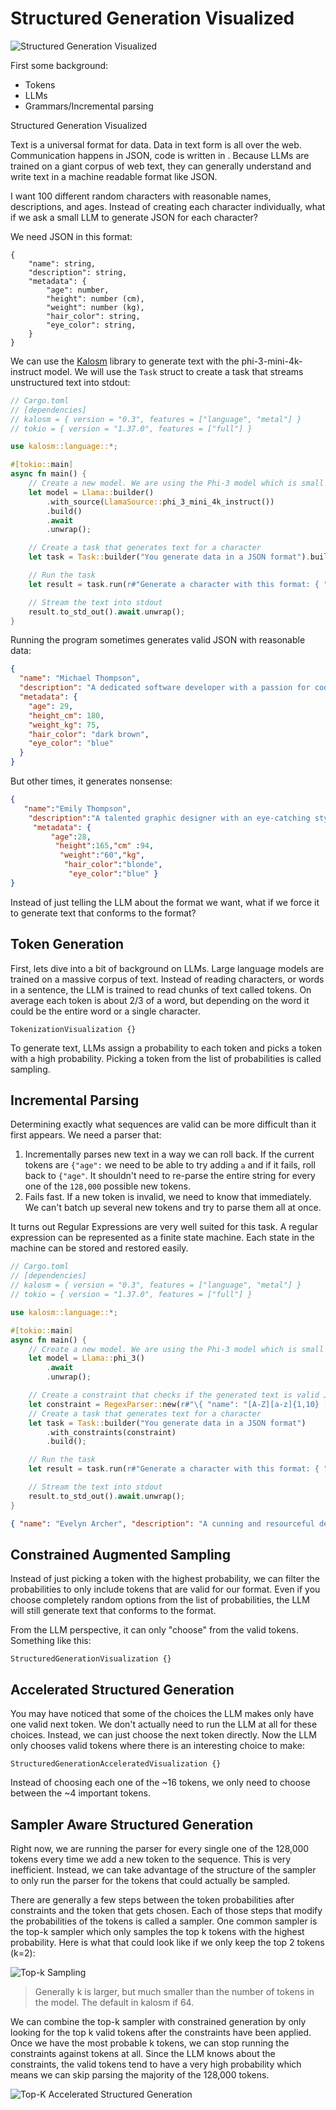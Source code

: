 # Structured Generation Visualized

![Structured Generation Visualized](./public/assets/structured_generation_visualized.png)

First some background:
- Tokens
- LLMs
- Grammars/Incremental parsing

Structured Generation Visualized

Text is a universal format for data. Data in text form is all over the web. Communication happens in JSON, code is written in . Because LLMs are trained on a giant corpus of web text, they can generally understand and write text in a machine readable format like JSON.


I want 100 different random characters with reasonable names, descriptions, and ages. Instead of creating each character individually, what if we ask a small LLM to generate JSON for each character?


We need JSON in this format:

```
{
    "name": string,
    "description": string,
    "metadata": {
        "age": number,
        "height": number (cm),
        "weight": number (kg),
        "hair_color": string,
        "eye_color": string,
    }
}
```

We can use the [Kalosm](https://github.com/floneum/floneum/tree/main/interfaces/kalosm) library to generate text with the phi-3-mini-4k-instruct model. We will use the `Task` struct to create a task that streams unstructured text into stdout:

```rust
// Cargo.toml
// [dependencies]
// kalosm = { version = "0.3", features = ["language", "metal"] }
// tokio = { version = "1.37.0", features = ["full"] }

use kalosm::language::*;

#[tokio::main]
async fn main() {
    // Create a new model. We are using the Phi-3 model which is small and focused on reasoning tasks.
    let model = Llama::builder()
        .with_source(LlamaSource::phi_3_mini_4k_instruct())
        .build()
        .await
        .unwrap();

    // Create a task that generates text for a character
    let task = Task::builder("You generate data in a JSON format").build();

    // Run the task
    let result = task.run(r#"Generate a character with this format: { "name": string, "description": string, "metadata": { "age": number, "height_cm": number, "weight_kg": number, "hair_color": string, "eye_color": string } }"#, &model);

    // Stream the text into stdout
    result.to_std_out().await.unwrap();
}
```

Running the program sometimes generates valid JSON with reasonable data:

```json
{
  "name": "Michael Thompson",
  "description": "A dedicated software developer with a passion for coding and innovation. Known amongst friends to be an avid reader, particularly of science fiction novels.",
  "metadata": {
    "age": 29,
    "height_cm": 180,
    "weight_kg": 75,
    "hair_color": "dark brown",
    "eye_color": "blue"
  }
}
```

But other times, it generates nonsense:

```json
{
   "name":"Emily Thompson",
    "description":"A talented graphic designer with an eye-catching style. Emily is known to be creative, friendly and dedicated at her job.",
     "metadata": { 
         "age":28,
          "height":165,"cm" :94,
           "weight":"60","kg",
            "hair_color":"blonde",
             "eye_color":"blue" }  
}
```

Instead of just telling the LLM about the format we want, what if we force it to generate text that conforms to the format?

## Token Generation

First, lets dive into a bit of background on LLMs. Large language models are trained on a massive corpus of text. Instead of reading characters, or words in a sentence, the LLM is trained to read chunks of text called tokens. On average each token is about 2/3 of a word, but depending on the word it could be the entire word or a single character.


```inject-dioxus
TokenizationVisualization {}
```


To generate text, LLMs assign a probability to each token and picks a token with a high probability. Picking a token from the list of probabilities is called sampling.

## Incremental Parsing

Determining exactly what sequences are valid can be more difficult than it first appears. We need a parser that:
1) Incrementally parses new text in a way we can roll back. If the current tokens are `{"age":` we need to be able to try adding `a` and if it fails, roll back to `{"age"`. It shouldn't need to re-parse the entire string for every one of the `128,000` possible new tokens.
2) Fails fast. If a new token is invalid, we need to know that immediately. We can't batch up several new tokens and try to parse them all at once.

It turns out Regular Expressions are very well suited for this task. A regular expression can be represented as a finite state machine. Each state in the machine can be stored and restored easily.

```rust
// Cargo.toml
// [dependencies]
// kalosm = { version = "0.3", features = ["language", "metal"] }
// tokio = { version = "1.37.0", features = ["full"] }

use kalosm::language::*;

#[tokio::main]
async fn main() {
    // Create a new model. We are using the Phi-3 model which is small and focused on reasoning tasks.
    let model = Llama::phi_3()
        .await
        .unwrap();

    // Create a constraint that checks if the generated text is valid JSON
    let constraint = RegexParser::new(r#"\{ "name": "[A-Z][a-z]{1,10} [A-Z][a-z]{1,10}", "description": "[ A-Za-z]+", "metadata": \{ "age": \d{1,2}, "height_cm": \d{1,3}, "weight_kg": \d{1,3}, "hair_color": "[A-Z][a-z]+", "eye_color": "[A-Z][a-z]+" \} \}"#).unwrap();
    // Create a task that generates text for a character
    let task = Task::builder("You generate data in a JSON format")
        .with_constraints(constraint)
        .build();

    // Run the task
    let result = task.run(r#"Generate a character with this format: { "name": string, "description": string, "metadata": { "age": number, "height_cm": number, "weight_kg": number, "hair_color": string, "eye_color": string } }"#, &model);

    // Stream the text into stdout
    result.to_std_out().await.unwrap();
}
```

```json
{ "name": "Evelyn Archer", "description": "A cunning and resourceful detective with a sharp eye for detail who has solved numerous complex cases in the bustling city of New York during her prime years as an investigator at midlife crisis stage when she starts to question life choices leading up until now that age is just another number", "metadata": { "age": 45, "height_cm": 168, "weight_kg": 70, "hair_color": "Auburn", "eye_color": "Hazel" } }
```

## Constrained Augmented Sampling

Instead of just picking a token with the highest probability, we can filter the probabilities to only include tokens that are valid for our format. Even if you choose completely random options from the list of probabilities, the LLM will still generate text that conforms to the format.

From the LLM perspective, it can only "choose" from the valid tokens. Something like this:

```inject-dioxus
StructuredGenerationVisualization {}
```

## Accelerated Structured Generation

You may have noticed that some of the choices the LLM makes only have one valid next token. We don't actually need to run the LLM at all for these choices. Instead, we can just choose the next token directly. Now the LLM only chooses valid tokens where there is an interesting choice to make:

```inject-dioxus
StructuredGenerationAcceleratedVisualization {}
```

Instead of choosing each one of the ~16 tokens, we only need to choose between the ~4 important tokens.

## Sampler Aware Structured Generation

Right now, we are running the parser for every single one of the 128,000 tokens every time we add a new token to the sequence. This is very inefficient. Instead, we can take advantage of the structure of the sampler to only run the parser for the tokens that could actually be sampled.


There are generally a few steps between the token probabilities after constraints and the token that gets chosen. Each of those steps that modify the probabilities of the tokens is called a sampler. One common sampler is the top-k sampler which only samples the top k tokens with the highest probability. Here is what that could look like if we only keep the top 2 tokens (k=2):

![Top-k Sampling](./public/assets/top_k_sampling.png)

> Generally k is larger, but much smaller than the number of tokens in the model. The default in kalosm if 64.

We can combine the top-k sampler with constrained generation by only looking for the top k valid tokens after the constraints have been applied. Once we have the most probable k tokens, we can stop running the constraints against tokens at all. Since the LLM knows about the constraints, the valid tokens tend to have a very high probability which means we can skip parsing the majority of the 128,000 tokens.

![Top-K Accelerated Structured Generation](./public/assets/top_k_accelerated_structured_generation.png)
